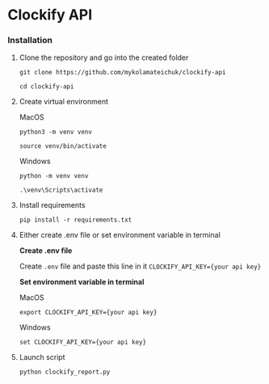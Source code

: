 # Clockify API

### Installation

1) Clone the repository and go into the created folder
    
    ```
    git clone https://github.com/mykolamateichuk/clockify-api
    ```
   
    ```
    cd clockify-api
    ```

2) Create virtual environment

    MacOS
    ```
    python3 -m venv venv
    ```
   
    ```
    source venv/bin/activate
    ```
   
    Windows
    ```
    python -m venv venv
    ```
   
    ```
    .\venv\Scripts\activate
    ```

3) Install requirements

    ```
    pip install -r requirements.txt
    ```

4) Either create .env file or set environment variable in terminal
    
    **Create .env file**

    Create `.env` file and paste this line in it `CLOCKIFY_API_KEY={your api key}`

    **Set environment variable in terminal**
    
    MacOS
    
    ```
    export CLOCKIFY_API_KEY={your api key}
    ```
   
    Windows 

    ```
    set CLOCKIFY_API_KEY={your api key}
    ```

5) Launch script

    ```
    python clockify_report.py
    ```
